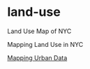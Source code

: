 # land-use
Land Use Map of NYC


Mapping Land Use in NYC

[Mapping Urban Data](http://scopearchitecture.com)
